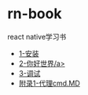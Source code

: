 # rn-book
react native学习书

* <a href="https://github.com/Jon-Millent/rn-book/blob/master/1-%E5%AE%89%E8%A3%85.MD">1-安装</a>
* <a href="https://github.com/Jon-Millent/rn-book/blob/master/2-%E4%BD%A0%E5%A5%BD%E4%B8%96%E7%95%8C.MD">2-你好世界/a>
* <a href="https://github.com/Jon-Millent/rn-book/blob/master/3-%E8%B0%83%E8%AF%95.MD">3-调试</a>
* <a href="https://github.com/Jon-Millent/rn-book/blob/master/%E9%99%84%E5%BD%951-%E4%BB%A3%E7%90%86cmd.MD">附录1-代理cmd.MD</a>
